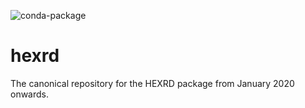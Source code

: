 ![conda-package](https://github.com/HEXRD/hexrd/workflows/conda-package/badge.svg)
# hexrd
The canonical repository for the HEXRD package from January 2020 onwards.
